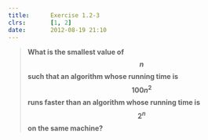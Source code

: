```yaml
---
title:      Exercise 1.2-3
clrs:       [1, 2]
date:       2012-08-19 21:10
---
```


>**What is the smallest value of $$n$$ such that an algorithm whose running time is $$100n^2$$ runs faster than an algorithm whose running time is $$2^n$$ on the same machine?**

